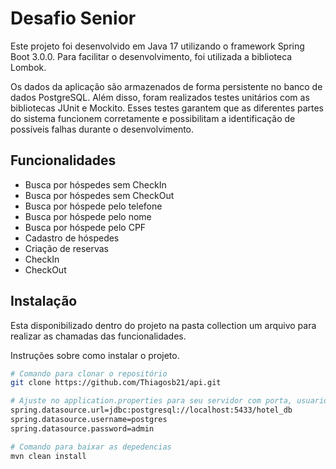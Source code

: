 # Desafio Senior

Este projeto foi desenvolvido em Java 17 utilizando o framework Spring Boot 3.0.0. Para facilitar o desenvolvimento, foi utilizada a biblioteca Lombok.

Os dados da aplicação são armazenados de forma persistente no banco de dados PostgreSQL.
Além disso, foram realizados testes unitários com as bibliotecas JUnit e Mockito. Esses testes garantem que as diferentes partes do sistema funcionem corretamente e possibilitam a identificação de possíveis falhas durante o desenvolvimento.


## Funcionalidades

- Busca por hóspedes sem CheckIn
- Busca por hóspedes sem CheckOut
- Busca por hóspede pelo telefone
- Busca por hóspede pelo nome
- Busca por hóspede pelo CPF
- Cadastro de hóspedes
- Criação de reservas
- CheckIn
- CheckOut

## Instalação
Esta disponibilizado dentro do projeto na pasta collection um arquivo para realizar as chamadas das funcionalidades.


Instruções sobre como instalar o projeto.

```bash
# Comando para clonar o repositório
git clone https://github.com/Thiagosb21/api.git

# Ajuste no application.properties para seu servidor com porta, usuario e senha
spring.datasource.url=jdbc:postgresql://localhost:5433/hotel_db
spring.datasource.username=postgres
spring.datasource.password=admin

# Comando para baixar as depedencias
mvn clean install